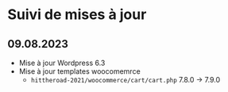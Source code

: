 # Suivi de mises à jour

## 09.08.2023

* Mise à jour Wordpress 6.3
* Mise à jour templates woocomemrce
  * `hittheroad-2021/woocommerce/cart/cart.php` 7.8.0 → 7.9.0

